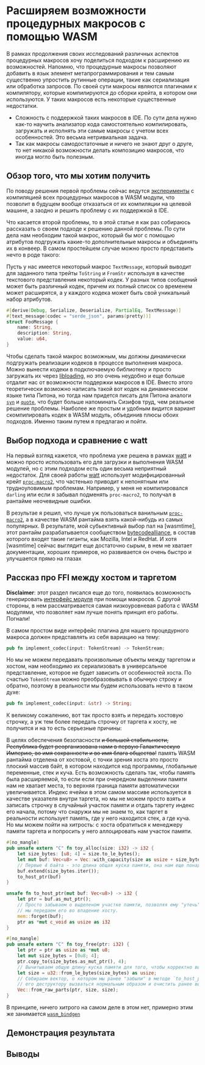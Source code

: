 # Расширяем возможности процедурных макросов с помощью WASM

В рамках продолжения своих исследований различных аспектов процедурных макросов хочу поделиться
подходом к расширению их возможностей. Напомню, что процедурные макросы позволяют добавить в язык
элемент метапрограммирования и тем самым существенно упростить рутинные операции, такие как
сериализация или обработка запросов. По своей сути макросы являются плагинами к компилятору,
которые компилируются до сборки крейта, в котором они используются. У таких макросов есть некоторые
существенные недостатки.

- Сложность с поддержкой таких макросов в IDE. По сути дела нужно как-то научить анализатор кода
  самостоятельно компилировать, загружать и исполнять эти самые макросы с учетом всех особенностей.
  Это весьма нетривиальная задача.
- Так как макросы самодостаточные и ничего не знают друг о друге, то нет никакой возможности делать
  композицию макросов, что иногда могло быть полезным.

## Обзор того, что мы хотим получить

По поводу решения первой проблемы сейчас ведутся [эксперименты][watt] с компиляцией всех
процедурных макросов в WASM модули, что позволит в будущем вообще отказаться от их компиляции
на целевой машине, а заодно и решить проблему с их поддержкой в IDE.

Что касается второй проблемы, то в этой статье я как раз собираюсь рассказать о своем подходе
к решению данной проблемы. По сути дела нам необходим такой макрос, который бы мог с помощью
атрибутов подгружать какие-то дополнительные макросы и объединять их в конвеер. В самом простейшем
случае можно просто представить нечто в роде такого:

Пусть у нас имеется некоторый макрос `TextMessage`, который выводит для заданного типа трейты
`ToString` и `FromStr` используя в качестве текстового представления некоторый кодек.
У разных типов сообщений может быть различный кодек, причем их полный список со временем
может расширятся, а у каждого кодека может быть свой уникальный набор атрибутов.

```rust
#[derive(Debug, Serialize, Deserialize, PartialEq, TextMessage)]
#[text_message(codec = "serde_json", params(pretty))]
struct FooMessage {
    name: String,
    description: String,
    value: u64,
}
```

Чтобы сделать такой макрос возможным, мы должны динамически подгружать реализации кодеков
в процессе выполнения макроса. Можно вынести кодеки в подключаемую библиотеку и просто загружать
их через [libloading], но это очень неудобно и еще больше отдалит нас от возможности поддержки
макросов в IDE. Вместо этого теоретически возможно написать такой вот кодек на динамическом языке
типа Питона, но тогда нам придется писать для Питона аналоги [`syn`] и [`quote`], что будет больше
напоминать Сизифов труд, чем реальное решение проблемы.
Наиболее же простым и удобным видится вариант скомпилировать кодек в WASM модуль, объединив плюсы
обоих подходов. Именно таким путем я предлагаю и пойти.

## Выбор подхода и сравнение с watt

На первый взгляд кажется, что проблема уже решена в рамках [watt] и можно просто использовать его
для загрузки и выполнения WASM модулей, но с этим подходом есть один весьма неприятный недостаток.
Для своей работы [watt] использует модифицированный крейт [`proc-macro2`], что частенько приводит к
непонятным или трудноуловимым проблемам. Например, у меня не компилировался `darling` или если я
забывал подменять `proc-macro2`, то получал в рантайме неочевидные ошибки.

В результае я решил, что лучше уж пользоваться ванильным [`proc-macro2`], а в качестве WASM
рантайма взять какой-нибудь из самых популярных. В результате, мой субьективный выбор пал на
[wasmtime], этот рантайм разрабатывается сообществом [bytecodealliance], в состав которого входят
такие гиганты, как Mozilla, Intel и RedHat. И хотя [wasmtime] сейчас выглядит еще достаточно сырым,
в нем не хватает документации, хороших примеров, но развивается он очень быстро и улучшается прямо
на глазах

## Рассказ про FFI между хостом и таргетом

**Disclaimer**: этот раздел писался еще до того, появилась возможность генерировать
[интерфейс модуля] при помощи макросов. С другой стороны, в нем рассматривается самая
низкоуровневая работа с WASM модулями, что позволяет нам лучше понять принцип его работы.
Погнали!

В самом простом виде интерфейс плагина для нашего процедурного макроса должен представлять из себя
вариацию на тему:

```rust
pub fn implement_codec(input: TokenStream) -> TokenStream;
```

Но мы не можем передавать произвольные объекты между таргетом и хостом, нам необходимо
их сериализовать в универсальное представление, которое не будет зависить от особенностей хоста.
По счастью `TokenStream` можно преобразовывать в обычную строку и обратно, поэтому в реальности
мы будем использовать нечто в таком духе:

```rust
pub fn implement_codec(input: &str) -> String;
```

К великому сожалению, вот так просто взять и передать хостовую строчку, а уж тем более
передать строчку от таргета к хосту, не получится и на то есть серьезные причины:

В целях обеспечения безопасности ~~и большей стабильности, Республика будет реорганизована нами в
первую Галактическую Империю, во имя сохранности и во имя блага общества!~~ память WASM рантайма
отделена от хостовой, с точки зрения хоста это просто плоский массив байт, в котором находится
код программы, глобальные переменные, стек и куча. Есть возможность сделать так, чтобы память была
расширяемой, то если если при очередном выделении памяти нам не хватает места, то верхняя граница
памяти автоматически увеличивается. Индекс ячейки в этом самом массиве используется в качестве
указателя внутри таргета, но мы не можем просто взять и записать строчку в случайный участок
памяти и отдать таргету индекс его начала, потому что снаружи мы не знаем то, как таргет в
реальности использует память, где у него находится стек, а где куча.
Но мы можем пойти на хитрость: с хоста обратиться к менеджеру памяти таргета и попросить у него
аллоцировать нам участок памяти.

```rust
#[no_mangle]
pub unsafe extern "C" fn toy_alloc(size: i32) -> i32 {
    let size_bytes: [u8; 4] = size.to_le_bytes();
    let mut buf: Vec<u8> = Vec::with_capacity(size as usize + size_bytes.len());
    // Первые 4 байта - это длина общая куска памяти, она нам еще понадобится в дальнейшем.
    buf.extend(size_bytes.iter());
    to_host_ptr(buf)
}

unsafe fn to_host_ptr(mut buf: Vec<u8>) -> i32 {
    let ptr = buf.as_mut_ptr();
    // Просто забываем о выделеном участке памяти, позволяя ему "утечь", таким образом
    // мы передаем его во владение хосту.
    mem::forget(buf);
    ptr as *mut c_void as usize as i32
}

#[no_mangle]
pub unsafe extern "C" fn toy_free(ptr: i32) {
    let ptr = ptr as usize as *mut u8;
    let mut size_bytes = [0u8; 4];
    ptr.copy_to(size_bytes.as_mut_ptr(), 4);
    // Вычитываем общую длину куска памяти для того, чтобы корректно выполнить его очистку.
    let size = u32::from_le_bytes(size_bytes) as usize;
    // Собираем вектор, о котором мы ранее "забыли" в методе `to_host_ptr` и таким образом даем
    // его деструктору вызваться нормальным образом и очистить ранее выделенный участок памяти.
    Vec::from_raw_parts(ptr, size, size);
}
```

В принципе, ничего хитрого на самом деле в этом нет, примерно этим же занимается [`wasm_bindgen`]

## Демонстрация результата

## Выводы

[watt]: https://github.com/dtolnay/watt
[libloading]: https://crates.io/crates/libloading
[`syn`]: https://crates.io/crates/syn
[`quote`]: https://crates.io/crates/quote
[`proc-macro2`]: https://crates.io/crates/proc-macro2
[bytecodealliance]: https://bytecodealliance.org/
[интерфейс модуля]: https://github.com/bytecodealliance/wasmtime/tree/master/crates/misc/rust
[`wasm_bindgen`]: https://habr.com/en/post/353230/
